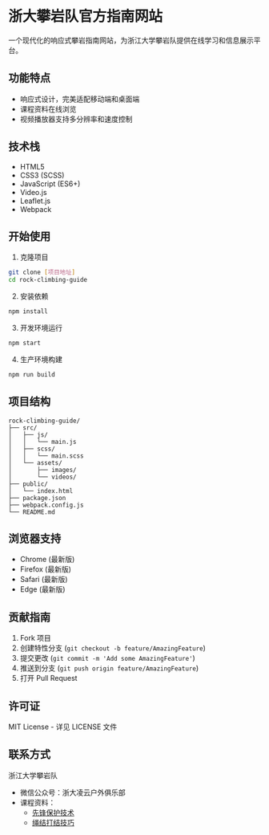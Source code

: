 # 浙大攀岩队官方指南网站

一个现代化的响应式攀岩指南网站，为浙江大学攀岩队提供在线学习和信息展示平台。

## 功能特点

- 响应式设计，完美适配移动端和桌面端
- 课程资料在线浏览
- 视频播放器支持多分辨率和速度控制

## 技术栈

- HTML5
- CSS3 (SCSS)
- JavaScript (ES6+)
- Video.js
- Leaflet.js
- Webpack

## 开始使用

1. 克隆项目
```bash
git clone [项目地址]
cd rock-climbing-guide
```

2. 安装依赖
```bash
npm install
```

3. 开发环境运行
```bash
npm start
```

4. 生产环境构建
```bash
npm run build
```

## 项目结构

```
rock-climbing-guide/
├── src/
│   ├── js/
│   │   └── main.js
│   ├── scss/
│   │   └── main.scss
│   └── assets/
│       ├── images/
│       └── videos/
├── public/
│   └── index.html
├── package.json
├── webpack.config.js
└── README.md
```

## 浏览器支持

- Chrome (最新版)
- Firefox (最新版)
- Safari (最新版)
- Edge (最新版)

## 贡献指南

1. Fork 项目
2. 创建特性分支 (`git checkout -b feature/AmazingFeature`)
3. 提交更改 (`git commit -m 'Add some AmazingFeature'`)
4. 推送到分支 (`git push origin feature/AmazingFeature`)
5. 打开 Pull Request

## 许可证

MIT License - 详见 LICENSE 文件

## 联系方式

浙江大学攀岩队
- 微信公众号：浙大凌云户外俱乐部
- 课程资料：
  - [先锋保护技术](https://bqq5gg6kt7d.feishu.cn/docx/PRpxdiKhZo69LGxJJJGcYViqndg)
  - [绳结打结技巧](https://bqq5gg6kt7d.feishu.cn/docx/R4vudOmO0oMHi5xZaT8cslNcnef) 
